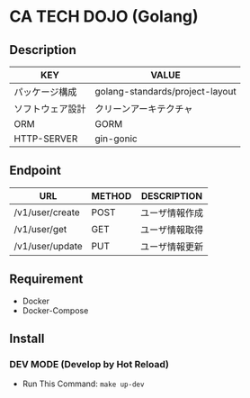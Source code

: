 # CA TECH DOJO (Golang)
## Description
|KEY|VALUE|
|---|---|
|パッケージ構成|golang-standards/project-layout|
|ソフトウェア設計|クリーンアーキテクチャ|
|ORM|GORM|
|HTTP-SERVER|gin-gonic|
## Endpoint
|URL|METHOD|DESCRIPTION|
|---|---|---|
|/v1/user/create|POST|ユーザ情報作成|
|/v1/user/get|GET|ユーザ情報取得|
|/v1/user/update|PUT|ユーザ情報更新|
## Requirement
- Docker
- Docker-Compose
## Install
### DEV MODE (Develop by Hot Reload)
- Run This Command: `make up-dev`